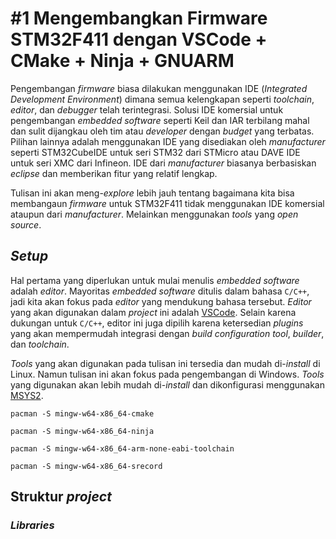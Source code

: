 # \#1 Mengembangkan Firmware STM32F411 dengan VSCode + CMake + Ninja + GNUARM

Pengembangan *firmware* biasa dilakukan menggunakan IDE (*Integrated Development Environment*) dimana semua kelengkapan seperti *toolchain*, *editor*, dan *debugger* telah terintegrasi. Solusi IDE komersial untuk pengembangan *embedded software* seperti Keil dan IAR terbilang mahal dan sulit dijangkau oleh tim atau *developer* dengan *budget* yang terbatas. Pilihan lainnya adalah menggunakan IDE yang disediakan oleh *manufacturer* seperti STM32CubeIDE untuk seri STM32 dari STMicro atau DAVE IDE untuk seri XMC dari Infineon. IDE dari *manufacturer* biasanya berbasiskan *eclipse* dan memberikan fitur yang relatif lengkap.

Tulisan ini akan meng-*explore* lebih jauh tentang bagaimana kita bisa membangaun *firmware* untuk STM32F411 tidak menggunakan IDE komersial ataupun dari *manufacturer*. Melainkan menggunakan *tools* yang *open source*.
## *Setup*

Hal pertama yang diperlukan untuk mulai menulis *embedded software* adalah *editor*. Mayoritas *embedded software* ditulis dalam bahasa `C/C++`, jadi kita akan fokus pada *editor* yang mendukung bahasa tersebut. *Editor* yang akan digunakan dalam *project* ini adalah [VSCode](https://code.visualstudio.com/). Selain karena dukungan untuk `C/C++`, editor ini juga dipilih karena ketersedian *plugins* yang akan mempermudah integrasi dengan *build configuration tool*, *builder*, dan *toolchain*.

*Tools* yang akan digunakan pada tulisan ini tersedia dan mudah di-*install* di Linux. Namun tulisan ini akan fokus pada pengembangan di Windows. *Tools* yang digunakan akan lebih mudah di-*install* dan dikonfigurasi menggunakan [MSYS2](https://www.msys2.org/wiki/MSYS2-installation/).

```
pacman -S mingw-w64-x86_64-cmake
```

```
pacman -S mingw-w64-x86_64-ninja
```


```
pacman -S mingw-w64-x86_64-arm-none-eabi-toolchain
```

```
pacman -S mingw-w64-x86_64-srecord
```

## Struktur *project*

### *Libraries*

